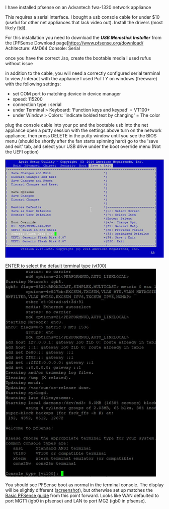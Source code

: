 I have installed pfsense on an Advantech fwa-1320 network appliance

This requires a serial interface. I bought a usb console cable for under $10 (useful for other net appliances that lack video out). Install the drivers (most likely [ftdi](https://ftdichip.com/drivers/)). 

For this installation you need to download the ***USB Memstick Installer*** from the [PFSense Download page]https://www.pfsense.org/download/  
Achitecture: AMD64
Console: Serial

once you have the correct .iso, create the bootable media
I used rufus without issue

in addition to the cable, you will need a correctly configured serial terminal to view / interact with the appliance
I used PuTTY on windows  (freeware) with the following settings:
- set COM port to matching device in device manager
- speed: 115200
- connection type : serial 
- under Terminal > Keyboard: 'Function keys and keypad' =  VT100+
- under Window > Colors: 'indicate bolded text by changing' = The color

plug the console cable into your pc and the bootable usb into the net appliance
open a putty session with the settings above
turn on the network appliance, then press DELETE in the putty window until you see the BIOS menu (should be shortly after the fan starts spinning hard)
go to the 'save and exit' tab, and select your USB drive under the boot override menu (Not the UEFI option)

![](https://github.com/mynah22/Homelab-Guides/raw/main/screenshots/advantechBios.jpg)

ENTER to select the default terminal type (vt100) 
![](https://github.com/mynah22/Homelab-Guides/raw/main/screenshots/cmdPfsense0.jpg)


You should see PFSense boot as normal in the terminal console. The display will be slightly different ([screenshot](https://github.com/mynah22/Homelab-Guides/raw/main/screenshots/cmdPfsense1.jpg)), but otherwise set up matches the [Basic PFSense guide](pfsenseBasic.md) from this point forward. Looks like WAN defaulted to port MGT1 (igb0 in pfsense) and LAN to port MG2 (igb0 in pfsense). 